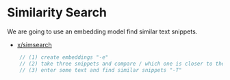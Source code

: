 # Similarity Search

We are going to use an embedding model find similar text snippets.

* [x/simsearch](x/simsearch)

```go
	// (1) create embeddings "-e"
	// (2) take three snippets and compare / which one is closer to the other? "-3"
	// (3) enter some text and find similar snippets "-T"
```
